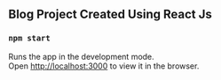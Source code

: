 
## Blog Project Created Using React Js

### `npm start`

Runs the app in the development mode.<br />
Open [http://localhost:3000](http://localhost:3000) to view it in the browser.



